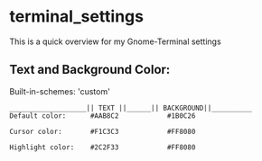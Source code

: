 # terminal_settings
This is a quick  overview for my Gnome-Terminal settings

## Text and Background Color:
Built-in-schemes:  'custom'
```
___________________|| TEXT ||______|| BACKGROUND||__________
Default color:      #AAB8C2            #1B0C26

Cursor color:       #F1C3C3            #FF8080

Highlight color:    #2C2F33            #FF8080

```
